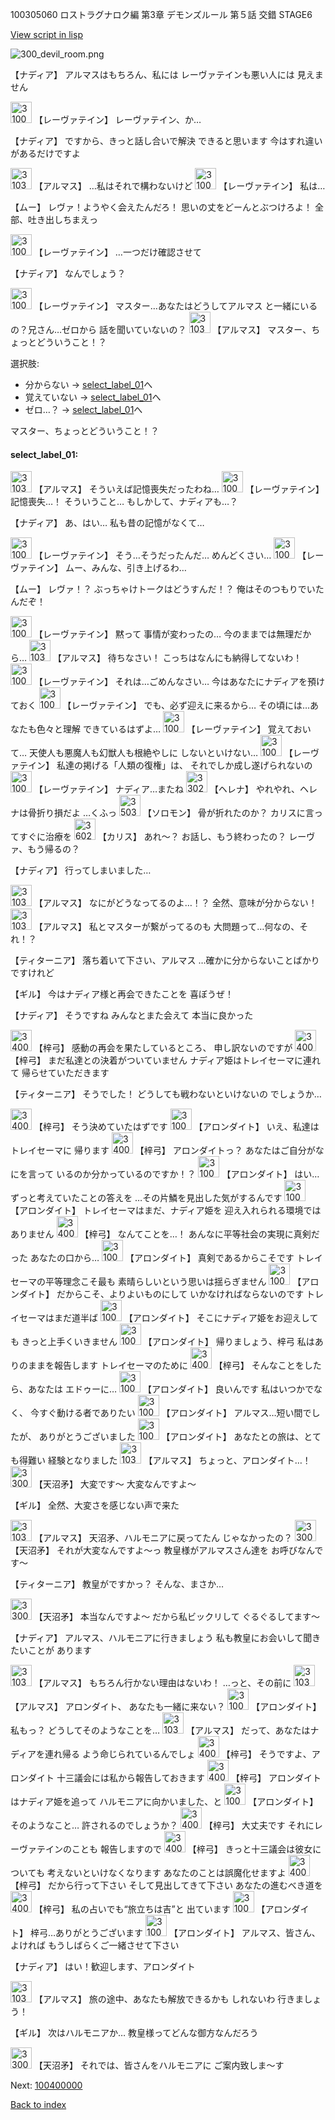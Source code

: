 100305060 ロストラグナロク編 第3章 デモンズルール 第５話 交錯 STAGE6

[View script in lisp](../scripts/100305060.txt)

![300_devil_room.png](../images/backgrounds/300_devil_room.png)

【ナディア】
アルマスはもちろん、私には
レーヴァテインも悪い人には
見えません

<img src="../images/units/3100211.png" alt="3100211.png" height="34"/>
【レーヴァテイン】
レーヴァテイン、か…

【ナディア】
ですから、きっと話し合いで解決
できると思います
今はすれ違いがあるだけですよ

<img src="../images/units/3103811.png" alt="3103811.png" height="34"/>
【アルマス】
…私はそれで構わないけど

<img src="../images/units/3100211.png" alt="3100211.png" height="34"/>
【レーヴァテイン】
私は…

【ムー】
レヴァ！ようやく会えたんだろ！
思いの丈をどーんとぶつけろよ！
全部、吐き出しちまえっ

<img src="../images/units/3100211.png" alt="3100211.png" height="34"/>
【レーヴァテイン】
…一つだけ確認させて

【ナディア】
なんでしょう？

<img src="../images/units/3100211.png" alt="3100211.png" height="34"/>
【レーヴァテイン】
マスター…あなたはどうしてアルマス
と一緒にいるの？兄さん…ゼロから
話を聞いていないの？

<img src="../images/units/3103811.png" alt="3103811.png" height="34"/>
【アルマス】
マスター、ちょっとどういうこと！？

選択肢:
- 分からない → [select_label_01](#select_label_01)へ
- 覚えていない → [select_label_01](#select_label_01)へ
- ゼロ…？ → [select_label_01](#select_label_01)へ

マスター、ちょっとどういうこと！？

#### select_label_01:

<img src="../images/units/3103811.png" alt="3103811.png" height="34"/>
【アルマス】
そういえば記憶喪失だったわね…

<img src="../images/units/3100211.png" alt="3100211.png" height="34"/>
【レーヴァテイン】
記憶喪失…！
そういうこと…
もしかして、ナディアも…？

【ナディア】
あ、はい…
私も昔の記憶がなくて…

<img src="../images/units/3100211.png" alt="3100211.png" height="34"/>
【レーヴァテイン】
そう…そうだったんだ…
めんどくさい…

<img src="../images/units/3100211.png" alt="3100211.png" height="34"/>
【レーヴァテイン】
ムー、みんな、引き上げるわ…

【ムー】
レヴァ！？
ぶっちゃけトークはどうすんだ！？
俺はそのつもりでいたんだぞ！

<img src="../images/units/3100211.png" alt="3100211.png" height="34"/>
【レーヴァテイン】
黙って
事情が変わったの…
今のままでは無理だから…

<img src="../images/units/3103811.png" alt="3103811.png" height="34"/>
【アルマス】
待ちなさい！
こっちはなんにも納得してないわ！

<img src="../images/units/3100211.png" alt="3100211.png" height="34"/>
【レーヴァテイン】
それは…ごめんなさい…
今はあなたにナディアを預けておく

<img src="../images/units/3100211.png" alt="3100211.png" height="34"/>
【レーヴァテイン】
でも、必ず迎えに来るから…
その頃には…あなたも色々と理解
できているはずよ…

<img src="../images/units/3100211.png" alt="3100211.png" height="34"/>
【レーヴァテイン】
覚えておいて…
天使人も悪魔人も幻獣人も根絶やしに
しないといけない…

<img src="../images/units/3100211.png" alt="3100211.png" height="34"/>
【レーヴァテイン】
私達の掲げる「人類の復権」は、
それでしか成し遂げられないの

<img src="../images/units/3100211.png" alt="3100211.png" height="34"/>
【レーヴァテイン】
ナディア…またね

<img src="../images/units/3302811.png" alt="3302811.png" height="34"/>
【ヘレナ】
やれやれ、ヘレナは骨折り損だよ
…くふっ

<img src="../images/units/3503111.png" alt="3503111.png" height="34"/>
【ソロモン】
骨が折れたのか？
カリスに言ってすぐに治療を

<img src="../images/units/3602511.png" alt="3602511.png" height="34"/>
【カリス】
あれ～？
お話し、もう終わったの？
レーヴァ、もう帰るの？

【ナディア】
行ってしまいました…

<img src="../images/units/3103811.png" alt="3103811.png" height="34"/>
【アルマス】
なにがどうなってるのよ…！？
全然、意味が分からない！

<img src="../images/units/3103811.png" alt="3103811.png" height="34"/>
【アルマス】
私とマスターが繋がってるのも
大問題って…何なの、それ！？

【ティターニア】
落ち着いて下さい、アルマス
…確かに分からないことばかり
ですけれど

【ギル】
今はナディア様と再会できたことを
喜ぼうぜ！

【ナディア】
そうですね
みんなとまた会えて
本当に良かった

<img src="../images/units/3400611.png" alt="3400611.png" height="34"/>
【梓弓】
感動の再会を果たしているところ、
申し訳ないのですが

<img src="../images/units/3400611.png" alt="3400611.png" height="34"/>
【梓弓】
まだ私達との決着がついていません
ナディア姫はトレイセーマに連れて
帰らせていただきます

【ティターニア】
そうでした！
どうしても戦わないといけないの
でしょうか…

<img src="../images/units/3400611.png" alt="3400611.png" height="34"/>
【梓弓】
そう決めていたはずです

<img src="../images/units/3100711.png" alt="3100711.png" height="34"/>
【アロンダイト】
いえ、私達はトレイセーマに
帰ります

<img src="../images/units/3400611.png" alt="3400611.png" height="34"/>
【梓弓】
アロンダイトっ？
あなたはご自分がなにを言って
いるのか分かっているのですか！？

<img src="../images/units/3100711.png" alt="3100711.png" height="34"/>
【アロンダイト】
はい…ずっと考えていたことの答えを
…その片鱗を見出した気がするんです

<img src="../images/units/3100711.png" alt="3100711.png" height="34"/>
【アロンダイト】
トレイセーマはまだ、ナディア姫を
迎え入れられる環境ではありません

<img src="../images/units/3400611.png" alt="3400611.png" height="34"/>
【梓弓】
なんてことを…！
あんなに平等社会の実現に真剣だった
あなたの口から…

<img src="../images/units/3100711.png" alt="3100711.png" height="34"/>
【アロンダイト】
真剣であるからこそです
トレイセーマの平等理念こそ最も
素晴らしいという思いは揺らぎません

<img src="../images/units/3100711.png" alt="3100711.png" height="34"/>
【アロンダイト】
だからこそ、よりよいものにして
いかなければならないのです
トレイセーマはまだ道半ば

<img src="../images/units/3100711.png" alt="3100711.png" height="34"/>
【アロンダイト】
そこにナディア姫をお迎えしても
きっと上手くいきません

<img src="../images/units/3100711.png" alt="3100711.png" height="34"/>
【アロンダイト】
帰りましょう、梓弓
私はありのままを報告します
トレイセーマのために

<img src="../images/units/3400611.png" alt="3400611.png" height="34"/>
【梓弓】
そんなことをしたら、あなたは
エドゥーに…

<img src="../images/units/3100711.png" alt="3100711.png" height="34"/>
【アロンダイト】
良いんです
私はいつかでなく、
今すぐ動ける者でありたい

<img src="../images/units/3100711.png" alt="3100711.png" height="34"/>
【アロンダイト】
アルマス…短い間でしたが、
ありがとうございました

<img src="../images/units/3100711.png" alt="3100711.png" height="34"/>
【アロンダイト】
あなたとの旅は、とても得難い
経験となりました

<img src="../images/units/3103811.png" alt="3103811.png" height="34"/>
【アルマス】
ちょっと、アロンダイト…！

<img src="../images/units/3300411.png" alt="3300411.png" height="34"/>
【天沼矛】
大変です～
大変なんですよ～

【ギル】
全然、大変さを感じない声で来た

<img src="../images/units/3103811.png" alt="3103811.png" height="34"/>
【アルマス】
天沼矛、ハルモニアに戻ってたん
じゃなかったの？

<img src="../images/units/3300411.png" alt="3300411.png" height="34"/>
【天沼矛】
それが大変なんですよ～っ
教皇様がアルマスさん達を
お呼びなんです～

【ティターニア】
教皇がですかっ？
そんな、まさか…

<img src="../images/units/3300411.png" alt="3300411.png" height="34"/>
【天沼矛】
本当なんですよ～
だから私ビックリして
ぐるぐるしてます～

【ナディア】
アルマス、ハルモニアに行きましょう
私も教皇にお会いして聞きたいことが
あります

<img src="../images/units/3103811.png" alt="3103811.png" height="34"/>
【アルマス】
もちろん行かない理由はないわ！
…っと、その前に

<img src="../images/units/3103811.png" alt="3103811.png" height="34"/>
【アルマス】
アロンダイト、
あなたも一緒に来ない？

<img src="../images/units/3100711.png" alt="3100711.png" height="34"/>
【アロンダイト】
私もっ？
どうしてそのようなことを…

<img src="../images/units/3103811.png" alt="3103811.png" height="34"/>
【アルマス】
だって、あなたはナディアを連れ帰る
よう命じられているんでしょ

<img src="../images/units/3400611.png" alt="3400611.png" height="34"/>
【梓弓】
そうですよ、アロンダイト
十三議会には私から報告しておきます

<img src="../images/units/3400611.png" alt="3400611.png" height="34"/>
【梓弓】
アロンダイトはナディア姫を追って
ハルモニアに向かいました、と

<img src="../images/units/3100711.png" alt="3100711.png" height="34"/>
【アロンダイト】
そのようなこと…
許されるのでしょうか？

<img src="../images/units/3400611.png" alt="3400611.png" height="34"/>
【梓弓】
大丈夫です
それにレーヴァテインのことも
報告しますので

<img src="../images/units/3400611.png" alt="3400611.png" height="34"/>
【梓弓】
きっと十三議会は彼女についても
考えないといけなくなります
あなたのことは誤魔化せますよ

<img src="../images/units/3400611.png" alt="3400611.png" height="34"/>
【梓弓】
だから行って下さい
そして見出してきて下さい
あなたの進むべき道を

<img src="../images/units/3400611.png" alt="3400611.png" height="34"/>
【梓弓】
私の占いでも“旅立ちは吉”と
出ています

<img src="../images/units/3100711.png" alt="3100711.png" height="34"/>
【アロンダイト】
梓弓…ありがとうございます

<img src="../images/units/3100711.png" alt="3100711.png" height="34"/>
【アロンダイト】
アルマス、皆さん、よければ
もうしばらくご一緒させて下さい

【ナディア】
はい！歓迎します、アロンダイト

<img src="../images/units/3103811.png" alt="3103811.png" height="34"/>
【アルマス】
旅の途中、あなたも解放できるかも
しれないわ
行きましょう！

【ギル】
次はハルモニアか…
教皇様ってどんな御方なんだろう

<img src="../images/units/3300411.png" alt="3300411.png" height="34"/>
【天沼矛】
それでは、皆さんをハルモニアに
ご案内致しま～す

Next: [100400000](100400000.md)

[Back to index](index.md)
